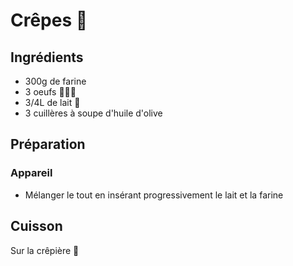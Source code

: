 # Crêpes 🥞

## Ingrédients

- 300g de farine
- 3 oeufs 🥚🥚🥚
- 3/4L de lait 🥛
- 3 cuillères à soupe d'huile d'olive

## Préparation

### Appareil

- Mélanger le tout en insérant progressivement le lait et la farine

## Cuisson

Sur la crêpière 🥞
